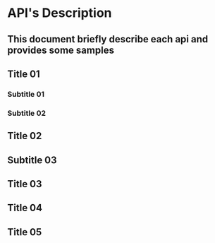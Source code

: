 # API's Description

## This document briefly describe each api and provides some samples

## Title 01

### Subtitle 01

### Subtitle 02

## Title 02

## Subtitle 03

## Title 03

## Title 04

## Title 05

